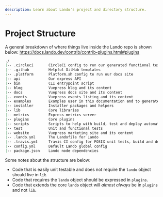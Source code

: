 ```yaml
---
description: Learn about Lando's project and directory structure.
---
```


# Project Structure

A general breakdown of where things live inside the Lando repo is shown below:
https://docs.lando.dev/contrib/contrib-plugins.html#plugins
```bash
./
|-- .circleci       CircleCi config to run our generated functional tests
|-- .github         Helpful GitHub templates
|-- .platform       Platform.sh config to run our docs site
|-- api             Our express API
|-- bin             CLI entrypoint script
|-- blog            Vuepress blog and its content
|-- docs            Vuepress docs site and its content
|-- events          Vuepress events listing and its content
|-- examples        Examples user in this documentation and to generate functional tests
|-- installer       Installer packages and helpers
|-- lib             Core libraries
|-- metrics         Express metrics server
|-- plugins         Core plugins
|-- scripts         Scripts to help with build, test and deploy automation
|-- test            Unit and functional tests
|-- website         Vuepress marketing site and its content
|-- .lando.yml      The Landofile for Lando
|-- .travis.yml     Travis CI config for POSIX unit tests, build and deploy
|-- config.yml      Default Lando global config
|-- package.json    Lando node dependencies
```

Some notes about the structure are below:

* Code that is easily unit testable and does not require the `lando` object should live in `lib`.
* Code that requires the `lando` object should be expressed in `plugins`.
* Code that extends the core `lando` object will *almost always* be in `plugins` and not `lib`.
